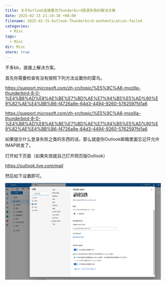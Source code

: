 ```yaml
---
title: 关于Outlook连接雷鸟Thunderbird登录失败的解决方案
date: 2025-02-15 21:10:38 +08:00
filename: 2025-02-15-Outlook-Thunderbird-authentication-failed
categories:
  - Misc
tags:
  - Misc
dir: Misc
share: true
---
```

不多bb，直接上解决方案。

首先你需要检查有没有按照下列方法设置你的雷鸟。

https://support.microsoft.com/zh-cn/topic/%E5%9C%A8-mozilla-thunderbird-8-0-%E4%B8%AD%E8%AE%BE%E7%BD%AE%E7%94%B5%E5%AD%90%E9%82%AE%E4%BB%B6-f4726a9e-64d3-4494-9260-5762597fd1a6

https://support.microsoft.com/zh-cn/topic/%E5%9C%A8-mozilla-thunderbird-8-0-%E4%B8%AD%E8%AE%BE%E7%BD%AE%E7%94%B5%E5%AD%90%E9%82%AE%E4%BB%B6-f4726a9e-64d3-4494-9260-5762597fd1a6

如果提示什么登录失败之类的东西的话，那么就是你Outlook邮箱里面忘记开允许IMAP转发了。

打开如下页面（如果失效就自己打开网页版Outlook）

https://outlook.live.com/mail

然后如下设置即可。

![关于Outlook连接雷鸟Thunderbird登录失败的解决方案-20250215-1.png](../../assets/images/%E5%85%B3%E4%BA%8EOutlook%E8%BF%9E%E6%8E%A5%E9%9B%B7%E9%B8%9FThunderbird%E7%99%BB%E5%BD%95%E5%A4%B1%E8%B4%A5%E7%9A%84%E8%A7%A3%E5%86%B3%E6%96%B9%E6%A1%88-20250215-1.png)